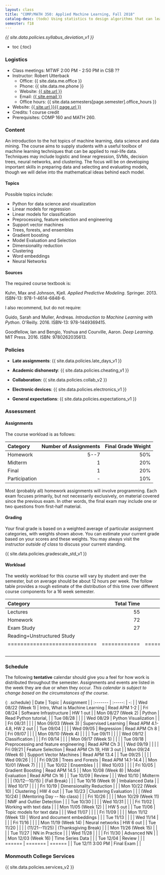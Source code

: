 ```yaml
---
layout: class
title: "COMP/MATH 350: Applied Machine Learning, Fall 2018"
catalog-desc: (todo) Using statistics to design algorithms that can learn from data.
semester: f18
---
```


*{{ site.data.policies.syllabus_deviation_v1 }}*

* toc
{:toc}

### Logistics

* Class meetings: MTWF 2:00 PM - 2:50 PM in CSB ??
* Instructor: Robert Utterback
  * Office: {{ site.data.me.office }}
  * Phone: {{ site.data.me.phone }}
  * Website: <a href="{{ site.url }}">{{ site.url }}</a>
  * Email: <a href="mailto:{{ site.email }}">{{ site.email }}</a>
  * Office hours: {{ site.data.semesters[page.semester].office_hours }}
* Website: <a href="{{ site.url }}{{ page.url }}">{{ site.url }}{{ page.url }}</a>
* Credits: 1 course credit
* Prerequisites: COMP 160 and MATH 260.

### Content

An introduction to the hot topics of machine learning, data science
and data mining. The course aims to supply students with a useful
toolbox of machine learning techniques that can be applied to
real-life data. Techniques may include logistic and linear regression,
SVMs, decision trees, neural networks, and clustering. The focus will
be on developing important skills in preparing data and selecting and
evaluating models, though we will delve into the mathematical
ideas behind each model.

#### Topics

Possible topics include:

* Python for data science and visualization
* Linear models for regression
* Linear models for classification
* Preprocessing, feature selection and engineering
* Support vector machines
* Trees, forests, and ensembles
* Gradient boosting
* Model Evaluation and Selection
* Dimensionality reduction
* Clustering
* Word embeddings
* Neural Networks

#### Sources

The required course textbook is:

Kuhn, Max and Johnson, Kjell. *Applied Predictive
Modeling*. Springer. 2013. ISBN-13: 978-1-4614-6848-6.

I also recommend, but do not require:

Guido, Sarah and Muller, Andreas. *Introduction to Machine Learning
with Python*. O'Reilly. 2016. ISBN-13: 978-1449369415.

Goodfellow, Ian and Bengio, Yoshua and Courville, Aaron. *Deep
Learning*. MIT Press. 2016. ISBN: 9780262035613.

### Policies

* **Late assignments**: {{ site.data.policies.late_days_v1 }}

* **Academic dishonesty**: {{ site.data.policies.cheating_v1 }}

* **Collaboration**: {{ site.data.policies.collab_v2 }}

* **Electronic devices**: {{ site.data.policies.electronics_v1 }}

* **General expectations**: {{ site.data.policies.expectations_v1 }}

### Assessment

#### Assignments

The course workload is as follows:

| Category      | Number of Assignments | Final Grade Weight |
| :-----        |              -------: |                 -: |
| Homework      |                  5--7 |                50% |
| Midterm       |                     1 |                20% |
| Final         |                     1 |                20% |
| Participation |                     - |                10% |

Most (probably all) homework assignments will involve
programming. Each exam focuses primarily, but not necessarily
exclusively, on material covered since the previous exam. In other
words, the final exam may include one or two questions from first-half
material.

#### Grading

Your final grade is based on a weighted average of particular
assignment categories, with weights shown above. You can estimate your
current grade based on your scores and these weights. You may always
visit the instructor *outside of class* to discuss your current
standing.

{{ site.data.policies.gradescale_std_v1 }}

#### Workload

The weekly workload for this course will vary by student and over the
semester, but on average should be about 12 hours per week. The follow
table provides a rough estimate of the distribution of this time over
different course components for a 16 week semester.

| Category                     |   Total Time |     Time/Week (Hours) |
| :-----                       |     -------: |    -----------------: |
| Lectures                     |           55 |                   3.5 |
| Homework                     |           72 |                   4.5 |
| Exam Study                   |           27 |                   1.5 |
| Reading+Unstructured Study   |              |                   2.5 |
| ============================ | ============ | ===================== |
|                              |              |                    12 |

### Schedule
The following **tentative** calendar should give you a feel for how
work is distributed throughout the semester. Assignments and events
are listed in the week they are due or when they occur. *This calendar
is subject to change based on the circumstances of the course*.

<!-- (let* ((start-date (org-read-date nil nil "2018-08-21")) -->
<!--        (end-date (org-read-date nil nil "2018-12-05")) -->
<!--        (days (list "Mon" "Tue" "Wed" "Fri")) -->
<!--        (current start-date)) -->
<!--   (while (string< current end-date) -->
<!--     (let* ((time (org-time-string-to-time current)) -->
<!--            (day (format-time-string "%a" time))) -->
<!--       (if (member day days) -->
<!--           (princ (concat (format-time-string "%a %m/%d" time) "\n")))) -->
<!--     (setq current (org-read-date nil nil "++1" nil (org-time-string-to-time current)))))-->

{: .schedule}
| Date                | Topic                                 | Assignment                 |
| :-------            | :-----:                               | -:                         |
| Wed 08/22 (Week 1)  | Intro, What is Machine Learning       | Read APM 1-2               |
| Fri 08/24           | Software Infrastructure               | HW 1 out                   |
| Mon 08/27 (Week 2)  | Python                                | Read Python tutorial,      |
| Tue 08/28           |                                       |                            |
| Wed 08/29           | Python Visualization                  |                            |
| Fri 08/31           |                                       |                            |
| Mon 09/03 (Week 3)  | Supervised Learning                   | Read APM 4.1-4.8, HW 2 out |
| Tue 09/04           |                                       |                            |
| Wed 09/05           | Regression                            | Read APM Ch 8              |
| Fri 09/07           |                                       |                            |
| Mon 09/10 (Week 4)  |                                       |                            |
| Tue 09/11           |                                       |                            |
| Wed 09/12           | Classification                        |                            |
| Fri 09/14           |                                       |                            |
| Mon 09/17 (Week 5)  |                                       |                            |
| Tue 09/18           | Preprocessing and feature engineering | Read APM Ch 3              |
| Wed 09/19           |                                       |                            |
| Fri 09/21           | Feature Selection                     | Read APM Ch 19, HW 3 out   |
| Mon 09/24 (Week 6)  | Support Vector Machines               | Read APM 13.4              |
| Tue 09/25           |                                       |                            |
| Wed 09/26           |                                       |                            |
| Fri 09/28           | Trees and Forests                     | Read APM 14.1-14.4         |
| Mon 10/01 (Week 7)  |                                       |                            |
| Tue 10/02           | Ensembles                             |                            |
| Wed 10/03           |                                       |                            |
| Fri 10/05           | Gradient Boosting                     | Read APM 14.5              |
| Mon 10/08 (Week 8)  | Model Evaluation                      | Read APM Ch 16             |
| Tue 10/09           | Review                                |                            |
| Wed 10/10           | Midterm                               |                            |
| (10/12--10/15)      | (Fall Break)                          |                            |
| Tue 10/16 (Week 9)  | Imbalanced Data                       |                            |
| Wed 10/17           |                                       |                            |
| Fri 10/19           | Dimensionality Reduction              |                            |
| Mon 10/22 (Week 10) | Clustering                            | HW 4 out                   |
| Tue 10/23           | Clustering Evaluation                 |                            |
| (Wed 10/24)         | (Mentoring Day -- No class)           |                            |
| Fri 10/26           |                                       |                            |
| Mon 10/29 (Week 11) | NMF and Outlier Detection             |                            |
| Tue 10/30           |                                       |                            |
| Wed 10/31           |                                       |                            |
| Fri 11/02           | Working with text data                |                            |
| Mon 11/05 (Week 12) |                                       | HW 5 out                   |
| Tue 11/06           | Topic models for text data            |                            |
| Wed 11/07           |                                       |                            |
| Fri 11/09           |                                       |                            |
| Mon 11/12 (Week 13) | Word and document embeddings          |                            |
| Tue 11/13           |                                       |                            |
| Wed 11/14           |                                       |                            |
| Fri 11/16           |                                       |                            |
| Mon 11/19 (Week 14) | Neural networks                       | HW 6 out                   |
| Tue 11/20           |                                       |                            |
| (11/21--11/25)      | (Thanksgiving Break)                  |                            |
| Mon 11/26 (Week 15) |                                       |                            |
| Tue 11/27           | NN in Practice                        |                            |
| Wed 11/28           |                                       |                            |
| Fri 11/30           | Advanced NN                           |                            |
| Mon 12/03 (Week 16) | Time Series Data                      |                            |
| Tue 12/04           | Review                                |                            |
| ======              | =======                               | ======                     |
| Tue 12/11 3:00 PM   | Final Exam                            |                            |

### Monmouth College Services

{{ site.data.policies.services_v2 }}

<!-- Local Variables: -->
<!-- eval: (orgtbl-mode) -->
<!-- End: -->
